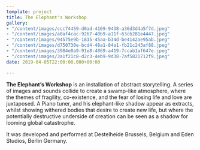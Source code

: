 ```yaml
---
template: project
title: The Elephant's Workshop
gallery:
- "/content/images/ccc74459-d0ad-4169-9438-a36d3d4a5f7d.jpeg"
- "/content/images/a0af4cac-9267-40b9-a11f-63cb281e4447.jpeg"
- "/content/images/94575e9b-1835-45aa-b34d-be4142ae95ab.jpeg"
- "/content/images/d750730e-bcd4-48a1-84a1-fb21c243af88.jpeg"
- "/content/images/3984e8a9-91e8-4869-a419-7ccab1af647e.jpeg"
- "/content/images/3a1f21c8-d2c3-4eb9-9d38-7af5821712f9.jpeg"
date: 2019-04-05T22:00:00.000+00:00

---
```

**The Elephant’s Workshop** is an installation of abstract storytelling. A series of images and sounds collide to create a swamp-like atmosphere, where the themes of fragility, co-existence, and the fear of losing life and love are juxtaposed. A Piano tuner, and his elephant-like shadow appear as extracts, whilst showing withered bodies that desire to create new life, but where the potentially destructive underside of creation can be seen as a shadow for looming global catastrophe.

It was developed and performed at Destelheide Brussels, Belgium and Eden Studios, Berlin Germany.